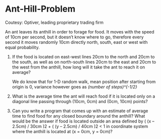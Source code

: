 # Ant-Hill-Problem

Coutesy: Optiver, leading proprietary trading firm

An ant leaves its anthill in order to forage for food. It moves with the speed of 10cm per second, but it doesn’t know where to go, therefore every second it moves randomly 10cm directly north, south, east or west with equal probability.

1. If the food is located on east-west lines 20cm to the north and 20cm to the south, as well as on north-south lines 20cm to the east and 20cm to the west from the anthill, how long will it take the ant to reach it on average?

    We do know that for 1-D random walk, mean position after starting from origin is 0, variance however goes as *(number of steps)^{-1/2}*

3. What is the average time the ant will reach food if it is located only on a diagonal line passing through (10cm, 0cm) and (0cm, 10cm) points?
4. Can you write a program that comes up with an estimate of average time to find food for any closed boundary around the anthill? What would be the answer if food is located outside an area defined by ( (x – 2.5cm) / 30cm )2 + ( (y – 2.5cm) / 40cm )2 < 1 in coordinate system where the anthill is located at (x = 0cm, y = 0cm)?

